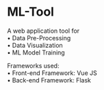 # ML-Tool

A web application tool for </br>
• Data Pre-Processing </br>
• Data Visualization </br>
• ML Model Training </br>

Frameworks used: </br>
• Front-end Framework: Vue JS </br>
• Back-end Framework: Flask </br>
